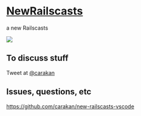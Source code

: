 # [NewRailscasts](https://marketplace.visualstudio.com/items?itemName=mksafi.trailscasts)

a new Railscasts

![](https://raw.githubusercontent.com/msafi/xvsc/master/trailscasts/screenshot.png)

## To discuss stuff

Tweet at [@carakan](https://twitter.com/carakan)

## Issues, questions, etc

https://github.com/carakan/new-railscasts-vscode
